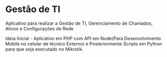 # Gestão de TI

Aplicativo para realizar a Gestão de TI, Gerenciamento de Chamados, Ativos e Configurações de Rede

Ideia Inicial - Aplicativo em PHP com API em Node(Para Desenvolvimento Mobile no celular de técnico Externo) e Posteriormente Scripts em Python para que seja executado no Mikrotik.

